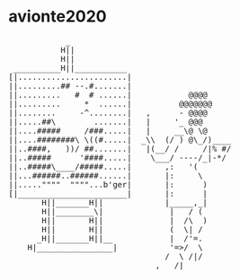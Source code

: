 # avionte2020
<pre class="pre-SM">            _
           H||
           H||
 __________H||___________
[|.......................|
||.........## --.#.......|
||.........   #  # ......|            @@@@
||.........     *  ......|          @@@@@@@
||........     -^........|   ,      - @@@@
||.....##\        .......|   |     '_ @@@
||....#####     /###.....|   |     __\@ \@
||....########\ \((#.....|  _\\  (/ ) @\_/)____
||..####,   ))/ ##.......|   |(__/ /     /|% #/
||..#####      '####.....|    \___/ ----/_|-*/
||..#####\____/#####.....|       ,:   '(
||...######..######......|       |:     \
||.....""""  """"...b'ger|       |:      )
[|_______________________|       |:      |
       H||_______H||             |_____,_|
       H||________\|              |   / (
       H||       H||              |  /\  )
       H||       H||              (  \| /
      _H||_______H||__            |  /'=.
    H|________________|           '=&gt;/  \
                                 /  \ /|/
                               ,___/|
</pre>
